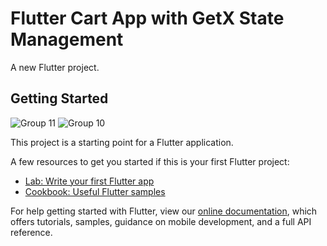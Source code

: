# Flutter Cart App with GetX State Management
A new Flutter project.

## Getting Started
![Group 11](https://user-images.githubusercontent.com/36073952/124377185-d898c480-dcd4-11eb-834c-c5d23ff66c75.png)
![Group 10](https://user-images.githubusercontent.com/36073952/124377182-d6cf0100-dcd4-11eb-8ba1-88c18fb1b9a5.png)

This project is a starting point for a Flutter application.

A few resources to get you started if this is your first Flutter project:

- [Lab: Write your first Flutter app](https://flutter.dev/docs/get-started/codelab)
- [Cookbook: Useful Flutter samples](https://flutter.dev/docs/cookbook)

For help getting started with Flutter, view our
[online documentation](https://flutter.dev/docs), which offers tutorials,
samples, guidance on mobile development, and a full API reference.
